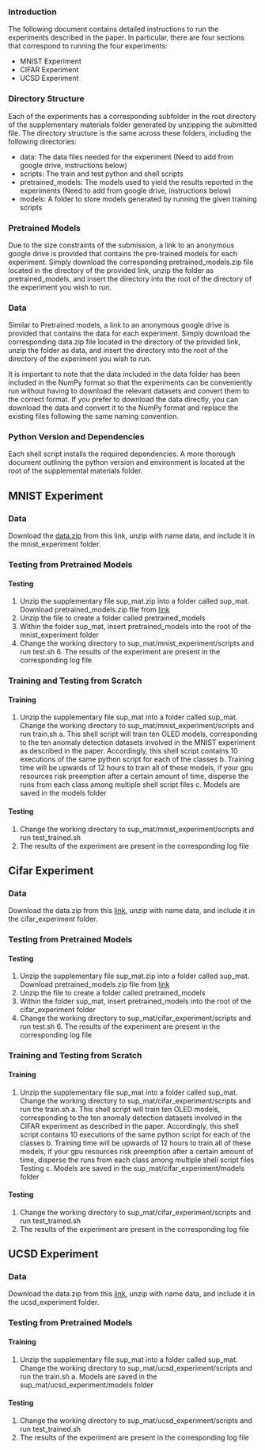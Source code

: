 ### Introduction 
The following document contains detailed instructions to run the experiments described in the paper. In particular, there are four sections that correspond to running the four experiments:
- MNIST Experiment 
- CIFAR Experiment 
- UCSD Experiment

### Directory Structure
Each of the experiments has a corresponding subfolder in the root directory of the supplementary materials folder generated by unzipping the submitted file. The directory structure is the same across these folders, including the following directories:
- data: The data files needed for the experiment (Need to add from google drive, instructions below)
- scripts: The train and test python and shell scripts
- pretrained_models: The models used to yield the results reported in the experiments
(Need to add from google drive, instructions below)
- models: A folder to store models generated by running the given training scripts

### Pretrained Models
Due to the size constraints of the submission, a link to an anonymous google drive is provided that contains the pre-trained models for each experiment. Simply download the corresponding pretrained_models.zip file located in the directory of the provided link, unzip the folder as pretrained_models, and insert the directory into the root of the directory of the experiment you wish to run.

### Data
Similar to Pretrained models, a link to an anonymous google drive is provided that contains the data for each experiment. Simply download the corresponding data.zip file located in the directory of the provided link, unzip the folder as data, and insert the directory into the root of the directory of the experiment you wish to run.

It is important to note that the data included in the data folder has been included in the NumPy format so that the experiments can be conveniently run without having to download the relevant datasets and convert them to the correct format. If you prefer to download the data directly, you can download the data and convert it to the NumPy format and replace the existing files
following the same naming convention.

### Python Version and Dependencies
Each shell script installs the required dependencies. A more thorough document outlining the python version and environment is located at the root of the supplemental materials folder.

## MNIST Experiment
### Data
Download the [data.zip](https://drive.google.com/drive/folders/1NKB6B8IzicEzlC1b-2SIVAkMGyXwaBOX) from this link, unzip with name data, and include it in the mnist_experiment folder.

### Testing from Pretrained Models
#### Testing
1. Unzip the supplementary file sup_mat.zip into a folder called sup_mat. Download pretrained_models.zip file from [link](https://drive.google.com/drive/folders/1NKB6B8IzicEzlC1b-2SIVAkMGyXwaBOX)
3. Unzip the file to create a folder called pretrained_models
4. Within the folder sup_mat, insert pretrained_models into the root of the
mnist_experiment folder
5. Change the working directory to sup_mat/mnist_experiment/scripts and run test.sh 6. The results of the experiment are present in the corresponding log file

### Training and Testing from Scratch
#### Training
1. Unzip the supplementary file sup_mat into a folder called sup_mat. Change the working directory to sup_mat/mnist_experiment/scripts and run train.sh
a. This shell script will train ten OLED models, corresponding to the ten anomaly detection datasets involved in the MNIST experiment as described in the paper. Accordingly, this shell script contains 10 executions of the same python script for each of the classes
b. Training time will be upwards of 12 hours to train all of these models, if your gpu resources risk preemption after a certain amount of time, disperse the runs from each class among multiple shell script files
c. Models are saved in the models folder

#### Testing
1. Change the working directory to sup_mat/mnist_experiment/scripts and run test_trained.sh
2. The results of the experiment are present in the corresponding log file

## Cifar Experiment
### Data 
Download the data.zip from this [link](https://drive.google.com/drive/folders/1I9cxV7kK3Vu5cHmyto8vTNJVZ4fUDIXB), unzip with name data, and include it in the cifar_experiment folder.

### Testing from Pretrained Models
#### Testing 
1. Unzip the supplementary file sup_mat.zip into a folder called sup_mat. Download pretrained_models.zip file from [link](https://drive.google.com/drive/folders/1I9cxV7kK3Vu5cHmyto8vTNJVZ4fUDIXB)
3. Unzip the file to create a folder called pretrained_models
4. Within the folder sup_mat, insert pretrained_models into the root of the
cifar_experiment folder
5. Change the working directory to sup_mat/cifar_experiment/scripts and run test.sh 6. The results of the experiment are present in the corresponding log file

### Training and Testing from Scratch
#### Training
1. Unzip the supplementary file sup_mat into a folder called sup_mat. Change the working directory to sup_mat/cifar_experiment/scripts and run the train.sh
a. This shell script will train ten OLED models, corresponding to the ten anomaly detection datasets involved in the CIFAR experiment as described in the paper. Accordingly, this shell script contains 10 executions of the same python script for each of the classes
b. Training time will be upwards of 12 hours to train all of these models, if your gpu resources risk preemption after a certain amount of time, disperse the runs from each class among multiple shell script files
Testing
c. Models are saved in the sup_mat/cifar_experiment/models folder

#### Testing
1. Change the working directory to sup_mat/cifar_experiment/scripts and run test_trained.sh
2. The results of the experiment are present in the corresponding log file

## UCSD Experiment
### Data
Download the data.zip from this [link](https://drive.google.com/drive/folders/1sGJwNuTX5pM_FRiioagZdx_rAeR2D39f), unzip with name data, and include it in the ucsd_experiment folder.

### Testing from Pretrained Models
#### Training
1. Unzip the supplementary file sup_mat into a folder called sup_mat. Change the working directory to sup_mat/ucsd_experiment/scripts and run the train.sh
a. Models are saved in the sup_mat/ucsd_experiment/models folder


#### Testing
1. Change the working directory to sup_mat/ucsd_experiment/scripts and run test_trained.sh
2. The results of the experiment are present in the corresponding log file









